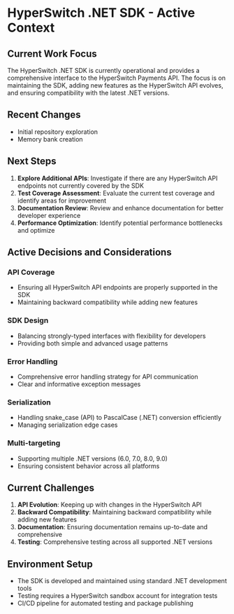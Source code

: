 # HyperSwitch .NET SDK - Active Context

## Current Work Focus
The HyperSwitch .NET SDK is currently operational and provides a comprehensive interface to the HyperSwitch Payments API. The focus is on maintaining the SDK, adding new features as the HyperSwitch API evolves, and ensuring compatibility with the latest .NET versions.

## Recent Changes
- Initial repository exploration
- Memory bank creation

## Next Steps
1. **Explore Additional APIs**: Investigate if there are any HyperSwitch API endpoints not currently covered by the SDK
2. **Test Coverage Assessment**: Evaluate the current test coverage and identify areas for improvement
3. **Documentation Review**: Review and enhance documentation for better developer experience
4. **Performance Optimization**: Identify potential performance bottlenecks and optimize

## Active Decisions and Considerations

### API Coverage
- Ensuring all HyperSwitch API endpoints are properly supported in the SDK
- Maintaining backward compatibility while adding new features

### SDK Design
- Balancing strongly-typed interfaces with flexibility for developers
- Providing both simple and advanced usage patterns

### Error Handling
- Comprehensive error handling strategy for API communication
- Clear and informative exception messages

### Serialization
- Handling snake_case (API) to PascalCase (.NET) conversion efficiently
- Managing serialization edge cases

### Multi-targeting
- Supporting multiple .NET versions (6.0, 7.0, 8.0, 9.0)
- Ensuring consistent behavior across all platforms

## Current Challenges
1. **API Evolution**: Keeping up with changes in the HyperSwitch API
2. **Backward Compatibility**: Maintaining backward compatibility while adding new features
3. **Documentation**: Ensuring documentation remains up-to-date and comprehensive
4. **Testing**: Comprehensive testing across all supported .NET versions

## Environment Setup
- The SDK is developed and maintained using standard .NET development tools
- Testing requires a HyperSwitch sandbox account for integration tests
- CI/CD pipeline for automated testing and package publishing 
